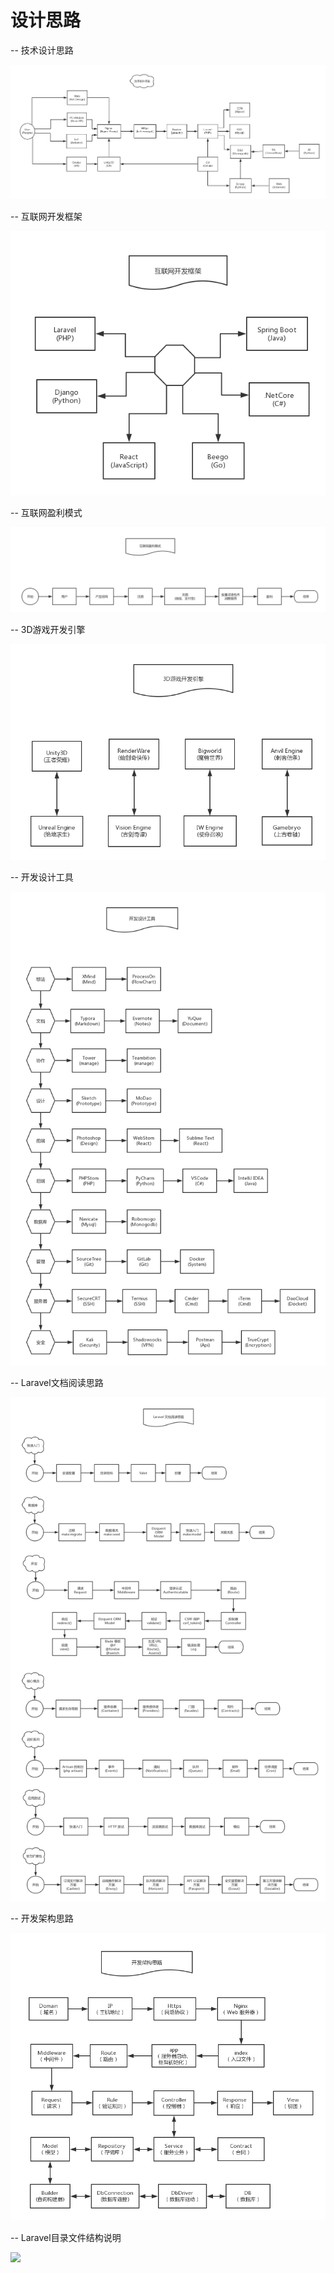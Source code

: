 # 设计思路

-- 技术设计思路

![](../.gitbook/assets/ji-shu-she-ji-si-lu.png)

-- 互联网开发框架

![](../.gitbook/assets/hu-lian-wang-kai-fa-kuang-jia.png)

-- 互联网盈利模式

![](../.gitbook/assets/hu-lian-wang-ying-li-mo-shi.png)

-- 3D游戏开发引擎

![](../.gitbook/assets/3d-you-xi-kai-fa-yin-qing.png)

-- 开发设计工具

![](../.gitbook/assets/kai-fa-she-ji-gong-ju.png)

-- Laravel文档阅读思路

![](../.gitbook/assets/laravel-wen-dang-yue-du-si-lu.png)

-- 开发架构思路

![](../.gitbook/assets/kai-fa-jia-gou-si-lu.png)

-- Laravel目录文件结构说明

![](../.gitbook/assets/laravel-mu-lu-wen-jian-jie-gou-shuo-ming.png)


